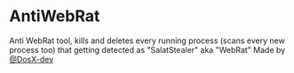 # AntiWebRat
Anti WebRat tool, kills and deletes every running process (scans every new process too) that getting detected as "SalatStealer" aka "WebRat"
Made by [@DosX-dev](https://github.com/DosX-dev)
